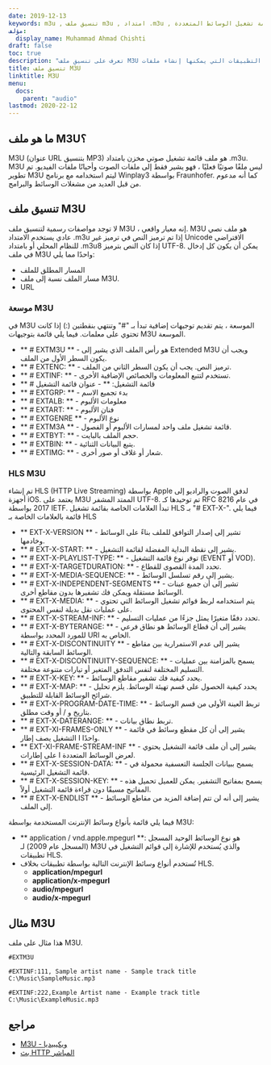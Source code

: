 ```yaml
---
date: 2019-12-13
keywords: m3u , تنسيق ملف m3u , امتداد .m3u , قائمة تشغيل الوسائط المتعددة m3u , تنسيق قائمة تشغيل m3u
مؤلف:
  display_name: Muhammad Ahmad Chishti
draft: false
toc: true
description: "تعرف على تنسيق ملف M3U وواجهات برمجة التطبيقات التي يمكنها إنشاء ملفات M3U وفتحها."
title: تنسيق ملف M3U
linktitle: M3U
menu:
  docs:
    parent: "audio"
lastmod: 2020-22-12
---
```


## ما هو ملف M3U؟ ##

M3U (عنوان URL بتنسيق MP3) هو ملف قائمة تشغيل صوتي مخزن بامتداد .m3u. M3U ليس ملفًا صوتيًا فعليًا ، فهو يشير فقط إلى ملفات الصوت وأحيانًا ملفات الفيديو. تم تطوير M3U ليتم استخدامه مع برنامج Winplay3 بواسطة Fraunhofer. كما أنه مدعوم من قبل العديد من مشغلات الوسائط والبرامج.

## تنسيق ملف M3U

لا توجد مواصفات رسمية لتنسيق ملف M3U ، إنه معيار واقعي. M3U هو ملف نصي عادي يستخدم الامتداد .m3u إذا تم ترميز النص في ترميز غير Unicode الافتراضي للنظام المحلي أو بامتداد .m3u8 إذا كان النص بترميز UTF-8. يمكن أن يكون كل إدخال في ملف M3U واحدًا مما يلي:

- المسار المطلق للملف
- مسار الملف نسبة إلى ملف M3U.
- URL

### موسعة M3U ###

في M3U الموسعة ، يتم تقديم توجيهات إضافية تبدأ بـ "#" وتنتهي بنقطتين (:) إذا كانت تحتوي على معلمات. فيما يلي قائمة بتوجيهات M3U الموسعة.

- ** # EXTM3U ** - هو رأس الملف الذي يشير إلى Extended M3U ويجب أن يكون السطر الأول من الملف.
- ** # EXTENC: ** - ترميز النص. يجب أن يكون السطر الثاني من الملف.
- ** # EXTINF: ** - تستخدم لتتبع المعلومات والخصائص الإضافية الأخرى.
- ** # قائمة التشغيل: ** - عنوان قائمة التشغيل
- ** # EXTGRP: ** - بدء تجميع الاسم
- ** # EXTALB: ** - معلومات الألبوم
- ** # EXTART: ** - فنان الألبوم
- ** # EXTGENRE ** - نوع الألبوم
- ** # EXTM3A ** - قائمة تشغيل ملف واحد لمسارات الألبوم أو الفصول.
- ** # EXTBYT: ** - حجم الملف بالبايت.
- ** # EXTBIN: ** - يتبع البيانات الثنائية.
- ** # EXTIMG: ** - شعار أو غلاف أو صور أخرى.

### HLS M3U ###

تم إنشاء HLS (HTTP Live Streaming) بواسطة Apple لدفق الصوت والراديو إلى أجهزة iOS. يعتمد على M3U الممتد المشفر UTF-8. تم توحيدها كـ RFC 8216 في عام 2017 بواسطة IETF. تبدأ العلامات الخاصة بقائمة تشغيل HLS بـ "# EXT-X-". فيما يلي قائمة بالعلامات الخاصة بـ HLS

- ** EXT-X-VERSION ** - تشير إلى إصدار التوافق للملف بناءً على الوسائط وخادمها.
- ** # EXT-X-START: ** - يشير إلى نقطة البداية المفضلة لقائمة التشغيل.
- ** # EXT-X-PLAYLIST-TYPE: ** - توفر نوع قائمة التشغيل (EVENT أو VOD).
- ** # EXT-X-TARGETDURATION: ** - تحدد المدة القصوى للقطاع.
- ** # EXT-X-MEDIA-SEQUENCE: ** - يشير إلى رقم تسلسل الوسائط.
- ** # EXT-X-INDEPENDENT-SEGMENTS ** - تشير إلى أن جميع عينات الوسائط مستقلة ويمكن فك تشفيرها بدون مقاطع أخرى.
- ** # EXT-X-MEDIA: ** - يتم استخدامه لربط قوائم تشغيل الوسائط التي تحتوي على عمليات نقل بديلة لنفس المحتوى.
- ** # EXT-X-STREAM-INF: ** - تحدد دفقًا متغيرًا يمثل جزءًا من عمليات التسليم.
- ** # EXT-X-BYTERANGE: ** - يشير إلى أن قطاع الوسائط هو نطاق فرعي للمورد المحدد بواسطة URI الخاص به.
- ** # EXT-X-DISCONTINUITY ** - يشير إلى عدم الاستمرارية بين مقاطع الوسائط السابقة والتالية.
- ** # EXT-X-DISCONTINUITY-SEQUENCE: ** - يسمح بالمزامنة بين عمليات التسليم المختلفة لنفس التدفق المتغير أو تيارات متنوعة مختلفة.
- ** # EXT-X-KEY: ** - يحدد كيفية فك تشفير مقاطع الوسائط.
- ** # EXT-X-MAP: ** - يحدد كيفية الحصول على قسم تهيئة الوسائط. يلزم تحليل شرائح الوسائط القابلة للتطبيق.
- ** # EXT-X-PROGRAM-DATE-TIME: ** - تربط العينة الأولى من قسم الوسائط بتاريخ و / أو وقت مطلق.
- ** # EXT-X-DATERANGE: ** - تربط نطاق بيانات.
- ** # EXT-XI-FRAMES-ONLY ** - يشير إلى أن كل مقطع وسائط في قائمة التشغيل يصف إطار I واحدًا.
- ** EXT-XI-FRAME-STREAM-INF ** - يشير إلى أن ملف قائمة التشغيل يحتوي على إطارات I لعرض الوسائط المتعددة.
- ** # EXT-X-SESSION-DATA: ** - يسمح ببيانات الجلسة التعسفية
محمولة في قائمة التشغيل الرئيسية.
- ** # EXT-X-SESSION-KEY: ** - يسمح بمفاتيح التشفير. يمكن للعميل تحميل هذه المفاتيح مسبقًا دون قراءة قائمة التشغيل أولاً.
- ** # EXT-X-ENDLIST ** - يشير إلى أنه لن تتم إضافة المزيد من مقاطع الوسائط إلى الملف.

فيما يلي قائمة بأنواع وسائط الإنترنت المستخدمة بواسطة M3U:

- ** application / vnd.apple.mpegurl **: هو نوع الوسائط الوحيد المسجل (المسجل عام 2009) لـ M3U والذي يُستخدم للإشارة إلى قوائم التشغيل في تطبيقات HLS.
- تُستخدم أنواع وسائط الإنترنت التالية بواسطة تطبيقات بخلاف HLS.
  - **application/mpegurl**
  - **application/x-mpegurl**
  - **audio/mpegurl**
  - **audio/x-mpegurl**

## مثال M3U ##

هذا مثال على ملف M3U.

```console
#EXTM3U

#EXTINF:111, Sample artist name - Sample track title
C:\Music\SampleMusic.mp3

#EXTINF:222,Example Artist name - Example track title
C:\Music\ExampleMusic.mp3
```
## مراجع ##

- [M3U - ويكيبيديا](https://en.wikipedia.org/wiki/M3U)
- [بث HTTP المباشر](https://tools.ietf.org/html/rfc8216)

